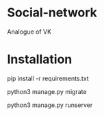 ﻿# Social-network
Analogue of VK

# Installation
pip install -r requirements.txt

python3 manage.py migrate

python3 manage.py runserver
